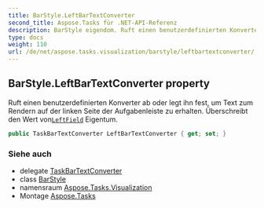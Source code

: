 ```yaml
---
title: BarStyle.LeftBarTextConverter
second_title: Aspose.Tasks für .NET-API-Referenz
description: BarStyle eigendom. Ruft einen benutzerdefinierten Konverter ab oder legt ihn fest um Text zum Rendern auf der linken Seite der Aufgabenleiste zu erhalten. Überschreibt den Wert vonLeftField Eigentum.
type: docs
weight: 110
url: /de/net/aspose.tasks.visualization/barstyle/leftbartextconverter/
---
```

## BarStyle.LeftBarTextConverter property

Ruft einen benutzerdefinierten Konverter ab oder legt ihn fest, um Text zum Rendern auf der linken Seite der Aufgabenleiste zu erhalten. Überschreibt den Wert von[`LeftField`](../leftfield/) Eigentum.

```csharp
public TaskBarTextConverter LeftBarTextConverter { get; set; }
```

### Siehe auch

* delegate [TaskBarTextConverter](../../taskbartextconverter/)
* class [BarStyle](../)
* namensraum [Aspose.Tasks.Visualization](../../barstyle/)
* Montage [Aspose.Tasks](../../../)


